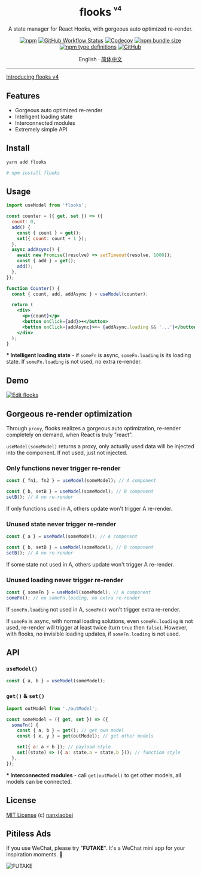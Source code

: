 <div align="center">
<h1>flooks <sup><sup><sub>v4</sub></sup></sup></h1>

A state manager for React Hooks, with gorgeous auto optimized re-render.

[![npm](https://img.shields.io/npm/v/flooks?style=flat-square)](https://www.npmjs.com/package/flooks)
[![GitHub Workflow Status](https://img.shields.io/github/workflow/status/nanxiaobei/flooks/Test?style=flat-square)](https://github.com/nanxiaobei/flooks/actions?query=workflow%3ATest)
[![Codecov](https://img.shields.io/codecov/c/github/nanxiaobei/flooks?style=flat-square)](https://codecov.io/gh/nanxiaobei/flooks)
[![npm bundle size](https://img.shields.io/bundlephobia/minzip/flooks?style=flat-square)](https://bundlephobia.com/result?p=flooks)
[![npm type definitions](https://img.shields.io/npm/types/typescript?style=flat-square)](https://github.com/nanxiaobei/flooks/blob/master/src/index.ts)
[![GitHub](https://img.shields.io/github/license/nanxiaobei/flooks?style=flat-square)](https://github.com/nanxiaobei/flooks/blob/master/LICENSE)

English · [简体中文](./README.zh-CN.md)

</div>

---

[Introducing flooks v4](https://github.com/nanxiaobei/flooks/discussions/28)

## Features

- Gorgeous auto optimized re-render
- Intelligent loading state
- Interconnected modules
- Extremely simple API

## Install

```sh
yarn add flooks

# npm install flooks
```

## Usage

```jsx
import useModel from 'flooks';

const counter = ({ get, set }) => ({
  count: 0,
  add() {
    const { count } = get();
    set({ count: count + 1 });
  },
  async addAsync() {
    await new Promise((resolve) => setTimeout(resolve, 1000));
    const { add } = get();
    add();
  },
});

function Counter() {
  const { count, add, addAsync } = useModel(counter);

  return (
    <div>
      <p>{count}</p>
      <button onClick={add}>+</button>
      <button onClick={addAsync}>+~ {addAsync.loading && '...'}</button>
    </div>
  );
}
```

**\* Intelligent loading state** - if `someFn` is async, `someFn.loading` is its loading state. If `someFn.loading` is not used, no extra re-render.

## Demo

[![Edit flooks](https://codesandbox.io/static/img/play-codesandbox.svg)](https://codesandbox.io/s/flooks-gqye5?fontsize=14&hidenavigation=1&theme=dark)

## Gorgeous re-render optimization

Through `proxy`, flooks realizes a gorgeous auto optimization, re-render completely on demand, when React is truly "react".

`useModel(someModel)` returns a proxy, only actually used data will be injected into the component. If not used, just not injected.

### Only functions never trigger re-render

```js
const { fn1, fn2 } = useModel(someModel); // A component

const { b, setB } = useModel(someModel); // B component
setB(); // A no re-render
```

If only functions used in A, others update won't trigger A re-render.

### Unused state never trigger re-render

```js
const { a } = useModel(someModel); // A component

const { b, setB } = useModel(someModel); // B component
setB(); // A no re-render
```

If some state not used in A, others update won't trigger A re-render.

### Unused loading never trigger re-render

```js
const { someFn } = useModel(someModel); // A component
someFn(); // no someFn.loading, no extra re-render
```

If `someFn.loading` not used in A, `someFn()` won't trigger extra re-render.

If `someFn` is async, with normal loading solutions, even `someFn.loading` is not used, re-render will trigger at least twice (turn `true` then `false`). However, with flooks, no invisible loading updates, if `someFn.loading` is not used.

## API

### `useModel()`

```js
const { a, b } = useModel(someModel);
```

### `get()` & `set()`

```js
import outModel from './outModel';

const someModel = ({ get, set }) => ({
  someFn() {
    const { a, b } = get(); // get own model
    const { x, y } = get(outModel); // get other models

    set({ a: a + b }); // payload style
    set((state) => ({ a: state.a + state.b })); // function style
  },
});
```

**\* Interconnected modules** - call `get(outModel)` to get other models, all models can be connected.

## License

[MIT License](https://github.com/nanxiaobei/flooks/blob/master/LICENSE) (c) [nanxiaobei](https://mrlee.me/)

## Pitiless Ads

If you use WeChat, please try "**FUTAKE**". It's a WeChat mini app for your inspiration moments. 🌈

![FUTAKE](https://s3.jpg.cm/2021/04/22/TDQuS.png)
